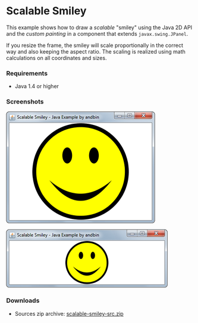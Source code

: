 # Scalable Smiley

This example shows how to draw a *scalable* "smiley" using the Java 2D API and
the *custom painting* in a component that extends `javax.swing.JPanel`.

If you resize the frame, the smiley will scale proportionally in the correct
way and also keeping the aspect ratio. The scaling is realized using math
calculations on all coordinates and sizes.

### Requirements

* Java 1.4 or higher

### Screenshots

![Screenshot 1](screenshot-01.png "Screenshot 1")

![Screenshot 2](screenshot-02.png "Screenshot 2")

### Downloads

* Sources zip archive: [scalable-smiley-src.zip](dist/scalable-smiley-src.zip?raw=true)
